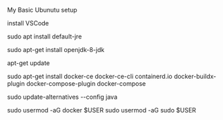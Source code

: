 

My Basic Ubunutu  setup

install VSCode

sudo apt install default-jre

sudo apt-get install openjdk-8-jdk

apt-get update

sudo apt-get install docker-ce docker-ce-cli containerd.io docker-buildx-plugin docker-compose-plugin docker-compose


sudo update-alternatives --config java

sudo usermod -aG docker $USER
sudo usermod -aG sudo $USER

